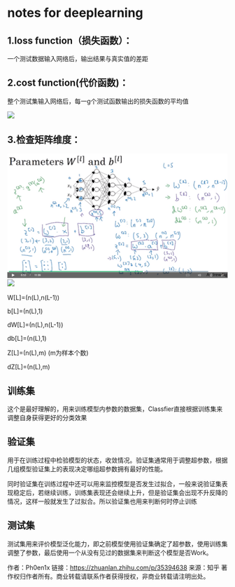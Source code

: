 notes for deeplearning
====

1.loss function（损失函数）：
----

一个测试数据输入网络后，输出结果与真实值的差距

2.cost function(代价函数)：
----

整个测试集输入网络后，每一g个测试函数输出的损失函数的平均值

![](https://pic2.zhimg.com/80/v2-5ea83a72fd6d4bfe60e822898291f821_hd.png)


3.检查矩阵维度：
----

![](./img/dplw4.png)
![](./img/dplw42.png)


W[L]=(n(L),n(L-1))

b[L]=(n(L),1)

dW[L]=(n(L),n(L-1))

db[L]=(n(L),1)

Z[L]=(n(L),m)   (m为样本个数)

dZ[L]=(n(L),m)

训练集
----

这个是最好理解的，用来训练模型内参数的数据集，Classfier直接根据训练集来调整自身获得更好的分类效果

验证集   
----

用于在训练过程中检验模型的状态，收敛情况。验证集通常用于调整超参数，根据几组模型验证集上的表现决定哪组超参数拥有最好的性能。   

同时验证集在训练过程中还可以用来监控模型是否发生过拟合，一般来说验证集表现稳定后，若继续训练，训练集表现还会继续上升，但是验证集会出现不升反降的情况，这样一般就发生了过拟合。所以验证集也用来判断何时停止训练

测试集
----

测试集用来评价模型泛化能力，即之前模型使用验证集确定了超参数，使用训练集调整了参数，最后使用一个从没有见过的数据集来判断这个模型是否Work。

作者：Ph0en1x
链接：https://zhuanlan.zhihu.com/p/35394638
来源：知乎
著作权归作者所有。商业转载请联系作者获得授权，非商业转载请注明出处。
